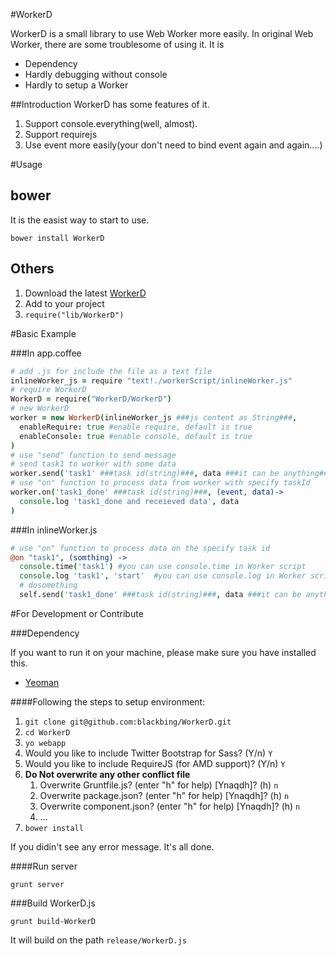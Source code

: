 #WorkerD

WorkerD is a small library to use Web Worker more easily. In original Web Worker,
there are some troublesome of using it. It is

* Dependency
* Hardly debugging without console
* Hardly to setup a Worker

##Introduction
WorkerD has some features of it.

1. Support console.everything(well, almost).
2. Support requirejs
3. Use event more easily(your don't need to bind event again and again....)

#Usage

## bower
It is the easist way to start to use.

    bower install WorkerD

## Others

1. Download the latest [WorkerD](https://raw.github.com/blackbing/WorkerD/master/release/WorkerD.js)
2. Add to your project
3. ```require("lib/WorkerD")```

#Basic Example

###In app.coffee
``` coffeescript
# add .js for include the file as a text file
inlineWorker_js = require "text!./workerScript/inlineWorker.js"
# require WorkerD
WorkerD = require("WorkerD/WorkerD")
# new WorkerD
worker = new WorkerD(inlineWorker_js ###js content as String###,
  enableRequire: true #enable require, default is true
  enableConsole: true #enable console, default is true
)
# use "send" function to send message
# send task1 to worker with some data
worker.send('task1' ###task id(string)###, data ###it can be anything###)
# use "on" function to process data from worker with specify taskId
worker.on('task1_done' ###task id(string)###, (event, data)->
  console.log 'task1_done and receieved data', data
)
```

###In inlineWorker.js

``` coffeescript
# use "on" function to process data on the specify task id
@on "task1", (somthing) ->
  console.time('task1') #you can use console.time in Worker script
  console.log 'task1', 'start'  #you can use console.log in Worker script
  # dosomething
  self.send('task1_done' ###task id(string)###, data ###it can be anything###)
```


#For Development or Contribute

###Dependency

If you want to run it on your machine, please make sure you have installed this.

* [Yeoman](http://yeoman.io/)

####Following the steps to setup environment:

1. ```git clone git@github.com:blackbing/WorkerD.git```
2. ```cd WorkerD```
3. ```yo webapp```
4. Would you like to include Twitter Bootstrap for Sass? (Y/n) ```Y```
5. Would you like to include RequireJS (for AMD support)? (Y/n) ```Y```
6. **Do Not overwrite any other conflict file**
    1. Overwrite Gruntfile.js? (enter "h" for help) [Ynaqdh]? (h) ```n```
    2. Overwrite package.json? (enter "h" for help) [Ynaqdh]? (h) ```n```
    3. Overwrite component.json? (enter "h" for help) [Ynaqdh]? (h) ```n```
    4. ...
7. ```bower install```

If you didin't see any error message. It's all done.

####Run server

    grunt server

###Build WorkerD.js

    grunt build-WorkerD

It will build on the path ```release/WorkerD.js```
